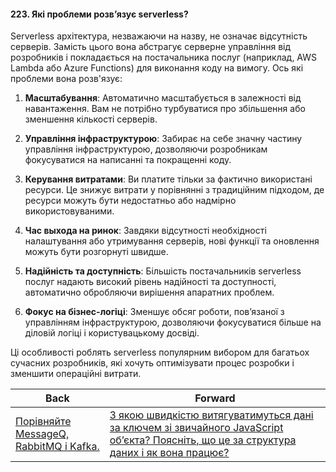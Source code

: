 #### 223. Які проблеми розв’язує serverless?

Serverless архітектура, незважаючи на назву, не означає відсутність серверів. Замість цього вона абстрагує серверне управління від розробників і покладається на постачальника послуг (наприклад, AWS Lambda або Azure Functions) для виконання коду на вимогу. Ось які проблеми вона розв'язує:

1. **Масштабування**: Автоматично масштабується в залежності від навантаження. Вам не потрібно турбуватися про збільшення або зменшення кількості серверів.

2. **Управління інфраструктурою**: Забирає на себе значну частину управління інфраструктурою, дозволяючи розробникам фокусуватися на написанні та покращенні коду.

3. **Керування витратами**: Ви платите тільки за фактично використані ресурси. Це знижує витрати у порівнянні з традиційним підходом, де ресурси можуть бути недостатньо або надмірно використовуваними.

4. **Час выхода на ринок**: Завдяки відсутності необхідності налаштування або утримування серверів, нові функції та оновлення можуть бути розгорнуті швидше.

5. **Надійність та доступність**: Більшість постачальників serverless послуг надають високий рівень надійності та доступності, автоматично обробляючи вирішення апаратних проблем.

6. **Фокус на бізнес-логіці**: Зменшує обсяг роботи, пов’язаної з управлінням інфраструктурою, дозволяючи фокусуватися більше на діловій логіці і користувацькому досвіді.

Ці особливості роблять serverless популярним вибором для багатьох сучасних розробників, які хочуть оптимізувати процес розробки і зменшити операційні витрати.

| Back | Forward |
|---|---|
| [Порівняйте MessageQ, RabbitMQ і Kafka.](/ua/senior/architecture/compare-messageq-rabbitmq-and-kafka.md)  | [З якою швидкістю витягуватимуться дані за ключем зі звичайного JavaScript об’єкта? Поясніть, що це за структура даних і як вона працює?](/ua/senior/javascript/what-is-the-retrieval-speed-of-data-by-key-from-a-standard-javascript-object-explain-what-kind-of-data-structure-this-is-and-how-it-works.md) |